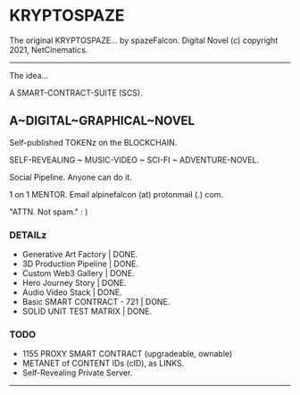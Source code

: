 # KRYPTOSPAZE
The original KRYPTOSPAZE... by spazeFalcon.
Digital Novel (c) copyright 2021, NetCinematics.

----------

The idea...

A SMART-CONTRACT-SUITE (SCS).

## A~DIGITAL~GRAPHICAL~NOVEL

Self-published TOKENz on the BLOCKCHAIN.

SELF-REVEALING ~ MUSIC-VIDEO ~ SCI-FI ~ ADVENTURE-NOVEL.

Social Pipeline. Anyone can do it.

1 on 1 MENTOR. Email alpinefalcon (at) protonmail (.) com.

"ATTN. Not spam." : )

### DETAILz

- Generative Art Factory | DONE.
- 3D Production Pipeline | DONE.
- Custom Web3 Gallery | DONE.
- Hero Journey Story | DONE.
- Audio Video Stack | DONE.
- Basic SMART CONTRACT - 721 | DONE.
- SOLID UNIT TEST MATRIX | DONE.

### TODO
- 1155 PROXY SMART CONTRACT (upgradeable, ownable)
- METANET of CONTENT IDs (cID), as LINKS.
- Self-Revealing Private Server.

---
